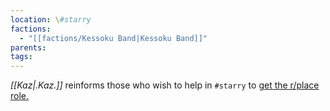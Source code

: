```yaml
---
location: \#starry
factions:
  - "[[factions/Kessoku Band|Kessoku Band]]"
parents: 
tags: 
---
```

*[[Kaz|.Kaz.]]* reinforms those who wish to help in `#starry` to [get the r/place role.](discord://discord.com/channels/1093664259273130084/1093664259273130087/1131585506338156654)
